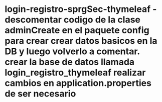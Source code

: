 # login-registro-sprgSec-thymeleaf -descomentar codigo de la clase adminCreate en el paquete config para crear crear datos basicos en la DB y luego volverlo a comentar. crear la base de datos llamada login_registro_thymeleaf  realizar cambios en application.properties de ser necesario
